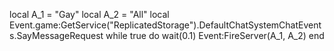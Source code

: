 local A_1 = "Gay"
local A_2 = "All"
local Event.game:GetService("ReplicatedStorage").DefaultChatSystemChatEvents.SayMessageRequest
while true do
wait(0.1)
Event:FireServer(A_1, A_2)
end
